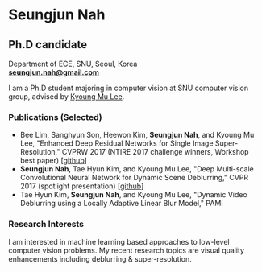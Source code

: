 # Seungjun Nah

## Ph.D candidate
Department of ECE, SNU, Seoul, Korea  
**seungjun.nah@gmail.com**


I am a Ph.D student majoring in computer vision at SNU computer vision group, advised by [Kyoung Mu Lee](https://cv.snu.ac.kr/index.php/faculty/).


### Publications (Selected)

* Bee Lim, Sanghyun Son, Heewon Kim, **Seungjun Nah**, and Kyoung Mu Lee, "Enhanced Deep Residual Networks for Single Image Super-Resolution," CVPRW 2017 (NTIRE 2017 challenge winners, Workshop best paper) [[github](https://github.com/LimBee/NTIRE2017)]
* **Seungjun Nah**, Tae Hyun Kim, and Kyoung Mu Lee, "Deep Multi-scale Convolutional Neural Network for Dynamic Scene Deblurring," CVPR 2017 (spotlight presentation) [[github](https://github.com/SeungjunNah/DeepDeblur_release)]
* Tae Hyun Kim, **Seungjun Nah**, and Kyoung Mu Lee, "Dynamic Video Deblurring using a Locally Adaptive Linear Blur Model," PAMI


### Research Interests

I am interested in machine learning based approaches to low-level computer vision problems. My recent research topics are visual quality enhancements including deblurring & super-resolution.